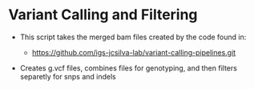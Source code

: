 # Variant Calling and Filtering

- This script takes the merged bam files created by the code found in: 
	- https://github.com/igs-jcsilva-lab/variant-calling-pipelines.git

- Creates g.vcf files, combines files for genotyping, and then filters separetly for snps and indels
